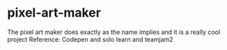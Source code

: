 # pixel-art-maker
The pixel art maker does exactly as the name implies and it is  a really cool project
Reference: Codepen and solo learn and teamjam2
